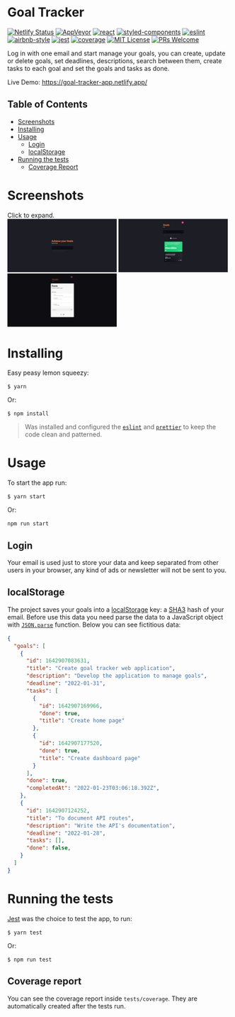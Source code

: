 # Goal Tracker
[![Netlify Status](https://api.netlify.com/api/v1/badges/fc275060-c266-4258-83b5-2865e6f335af/deploy-status)](https://app.netlify.com/sites/goal-tracker-app/deploys)
[![AppVeyor](https://img.shields.io/appveyor/build/diegovictor/goal-tracker?logo=appveyor&style=flat-square)](https://ci.appveyor.com/project/DiegoVictor/goal-tracker)
[![react](https://img.shields.io/badge/reactjs-18.2.0-61dafb?style=flat-square&logo=react)](https://reactjs.org/)
[![styled-components](https://img.shields.io/badge/styled_components-6.0.1-db7b86?style=flat-square&logo=styled-components)](https://styled-components.com/)
[![eslint](https://img.shields.io/badge/eslint-8.43.0-4b32c3?style=flat-square&logo=eslint)](https://eslint.org/)
[![airbnb-style](https://flat.badgen.net/badge/style-guide/airbnb/ff5a5f?icon=airbnb)](https://github.com/airbnb/javascript)
[![jest](https://img.shields.io/badge/jest-29.5.0-brightgreen?style=flat-square&logo=jest)](https://jestjs.io/)
[![coverage](https://img.shields.io/codecov/c/gh/DiegoVictor/goal-tracker?logo=codecov&style=flat-square)](https://codecov.io/gh/DiegoVictor/goal-tracker)
[![MIT License](https://img.shields.io/badge/license-MIT-green?style=flat-square)](https://raw.githubusercontent.com/DiegoVictor/goal-tracker/main/LICENSE)
[![PRs Welcome](https://img.shields.io/badge/PRs-welcome-brightgreen.svg?style=flat-square)](http://makeapullrequest.com)

Log in with one email and start manage your goals, you can create, update or delete goals, set deadlines, descriptions, search between them, create tasks to each goal and set the goals and tasks as done.

Live Demo: https://goal-tracker-app.netlify.app/

## Table of Contents
* [Screenshots](#screenshots)
* [Installing](#installing)
* [Usage](#usage)
  * [Login](#login)
  * [localStorage](#localstorage)
* [Running the tests](#running-the-tests)
  * [Coverage Report](#coverage-report)

# Screenshots
Click to expand.<br>
<img src="https://raw.githubusercontent.com/DiegoVictor/goal-tracker/master/screenshots/home.png" width="49%"/>
<img src="https://raw.githubusercontent.com/DiegoVictor/goal-tracker/master/screenshots/dashboard.png" width="49%"/>
<img src="https://raw.githubusercontent.com/DiegoVictor/goal-tracker/master/screenshots/form.png" width="49%"/>

# Installing
Easy peasy lemon squeezy:
```
$ yarn
```
Or:
```
$ npm install
```
> Was installed and configured the [`eslint`](https://eslint.org/) and [`prettier`](https://prettier.io/) to keep the code clean and patterned.

# Usage
To start the app run:
```
$ yarn start
```
Or:
```
npm run start
```

## Login
Your email is used just to store your data and keep separated from other users in your browser, any kind of ads or newsletter will not be sent to you.

## localStorage
The project saves your goals into a [localStorage](https://developer.mozilla.org/en-US/docs/Web/API/Window/localStorage) key: a [SHA3](https://cryptojs.gitbook.io/docs/#hashing) hash of your email. Before use this data you need parse the data to a JavaScript object with [`JSON.parse`](https://developer.mozilla.org/en-US/docs/Web/JavaScript/Reference/Global_Objects/JSON/parse) function. Below you can see fictitious data:
```json
{
  "goals": [
    {
      "id": 1642907083631,
      "title": "Create goal tracker web application",
      "description": "Develop the application to manage goals",
      "deadline": "2022-01-31",
      "tasks": [
        {
          "id": 1642907169966,
          "done": true,
          "title": "Create home page"
        },
        {
          "id": 1642907177520,
          "done": true,
          "title": "Create dashboard page"
        }
      ],
      "done": true,
      "completedAt": "2022-01-23T03:06:18.392Z",
    },
    {
      "id": 1642907124252,
      "title": "To document API routes",
      "description": "Write the API's documentation",
      "deadline": "2022-01-28",
      "tasks": [],
      "done": false,
    }
  ]
}
```

# Running the tests
[Jest](https://jestjs.io) was the choice to test the app, to run:
```
$ yarn test
```
Or:
```
$ npm run test
```

## Coverage report
You can see the coverage report inside `tests/coverage`. They are automatically created after the tests run.

